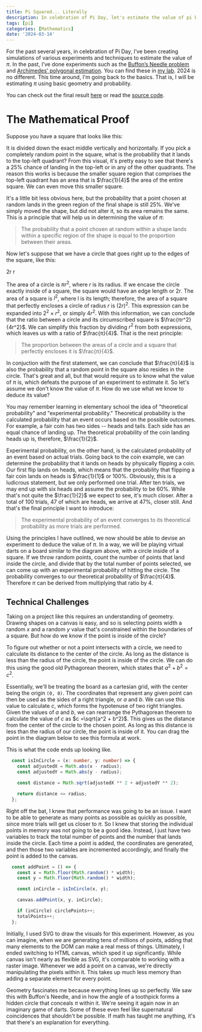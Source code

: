 ```yaml
---
title: Pi Squared... Literally
description: In celebration of Pi Day, let's estimate the value of pi by throwing imaginary darts at a square.
tags: [pi]
categories: [Mathematics]
date: '2024-03-14'
---
```


<script>
	import SvgDiagram from '$lib/components/diagrams/SvgDiagram.svelte';
	import AnimatedSquareHalf from '$lib/components/diagrams/pi-squared/AnimatedSquareHalf.svelte';
	import CircleIntersection from '$lib/components/diagrams/pi-squared/CircleIntersection.svelte';
</script>

For the past several years, in celebration of Pi Day, I’ve been creating simulations of various experiments and techniques to estimate the value of $π$. In the past, I’ve done experiments such as the [Buffon’s Needle problem](https://editor.p5js.org/quangdaon/sketches/o8r9pKEgj) and [Archimedes’ polygonal estimation](https://lab.quangdao.com/pi-section). You can find these in [my lab](https://lab.quangdao.com/). 2024 is no different. This time around, I'm going back to the basics. That is, I will be estimating $π$ using basic geometry and probability.

You can check out the final result [here](https://lab.quangdao.com/pi-squared) or read the [source code](https://github.com/quangdaon/pi-squared).

# The Mathematical Proof

Suppose you have a square that looks like this:

<SvgDiagram viewBox="0 0 240 240" width="400">
  <rect x="0" y="0" width="240" height="240" class="stroke" stroke-width="2" />
  <line x1="120" y1="0" x2="120" y2="240" class="stroke" stroke-dasharray="4 4" /> 
  <line x1="0" y1="120" x2="240" y2="120" class="stroke" stroke-dasharray="4 4" /> 
</SvgDiagram>

It is divided down the exact middle vertically and horizontally. If you pick a completely random point in the square, what is the probability that it lands to the top-left quadrant? From this visual, it's pretty easy to see that there's a 25% chance of landing in the top-left or in any of the other quadrants. The reason this works is because the smaller square region that comprises the top-left quadrant has an area that is $\frac{1}{4}$ the area of the entire square. We can even move this smaller square.

<AnimatedSquareHalf />

It's a little bit less obvious here, but the probability that a point chosen at random lands in the green region of the final shape is still 25%. We've simply moved the shape, but did not alter it, so its area remains the same. This is a principle that will help us in determining the value of $π$:

> The probability that a point chosen at random within a shape lands within a specific region of the shape is equal to the proportion between their areas.

Now let's suppose that we have a circle that goes right up to the edges of the square, like this:

<SvgDiagram viewBox="0 0 240 260" width="400">
  <g>
    <rect x="0" y="20" width="240" height="240" class="stroke" />
    <g>
      <line x1="0" y1="0" x2="0" y2="16" />
      <line x1="0" y1="8" x2="110" y2="8" stroke-dasharray="2 2" />
      <line x1="240" y1="0" x2="240" y2="16" />
      <line x1="130" y1="8" x2="240" y2="8" stroke-dasharray="2 2" />
      <text text-anchor="middle" dominant-baseline="middle" x="120" y="8" font-size="12">2r</text>
    </g>
  </g>
  <g>
    <circle cx="120" cy="140" r="120" class="stroke" />
    <g>
      <circle cx="120" cy="140" r="2" />
      <line x1="120" y1="140" x2="240" y2="140" stroke-dasharray="2 2" />
      <text text-anchor="middle" x="180" y="134" font-size="12">r</text>
    </g>
  </g>
</SvgDiagram>

The area of a circle is $πr^2$, where $r$ is its radius. If we encase the circle exactly inside of a square, the square would have an edge length or $2r$. The area of a square is $l^2$, where l is its length; therefore, the area of a square that perfectly encloses a circle of radius $r$ is $(2r)^2$. This expression can be expanded into $2^2 × r^2$, or simply $4r^2$. With this information, we can conclude that the ratio between a circle and its circumscribed square is $\frac{πr^2}{4r^2}$. We can simplify this fraction by dividing $r^2$ from both expressions, which leaves us with a ratio of $\frac{π}{4}$. That is the next principle:

> The proportion between the areas of a circle and a square that perfectly encloses it is $\frac{π}{4}$.

In conjuction with the first statement, we can conclude that $\frac{π}{4}$ is also the probability that a random point in the square also resides in the circle. That's great and all, but that would require us to know what the value of $π$ is, which defeats the purpose of an experiment to estimate it. So let's assume we don't know the value of $π$. How do we use what we know to deduce its value?

You may remember learning in elementary school the idea of "theoretical probability" and "experimental probability." Theoretical probability is the calculated probability that an event occurs based on the possible outcomes. For example, a fair coin has two sides -- heads and tails. Each side has an equal chance of landing up. The theoretical probability of the coin landing heads up is, therefore, $\frac{1}{2}$.

Experimental probability, on the other hand, is the calculated probability of an event based on actual trials. Going back to the coin example, we can determine the probability that it lands on heads by physically flipping a coin. Our first flip lands on heads, which means that the probability that flipping a fair coin lands on heads is $\frac{1}{1}$ or 100%. Obviously, this is a ludicrous statement, but we only performed one trial. After ten trials, we may end up with six heads and assume the probability to be 60%. While that's not quite the $\frac{1}{2}$ we expect to see, it's much closer. After a total of 100 trials, 47 of which are heads, we arrive at 47%, closer still. And that's the final principle I want to introduce:

> The experimental probability of an event converges to its theoretical probability as more trials are performed.

Using the principles I have outlined, we now should be able to devise an experiment to deduce the value of $π$. In a way, we will be playing virtual darts on a board similar to the diagram above, with a circle inside of a square. If we throw random points, count the number of points that land inside the circle, and divide that by the total number of points selected, we can come up with an experimental probability of hitting the circle. The probability converges to our theoretical probability of $\frac{π}{4}$. Therefore $π$ can be derived from multiplying that ratio by 4.

## Technical Challenges

Taking on a project like this requires an understanding of geometry. Drawing shapes on a canvas is easy, and so is selecting points width a random $x$ and a random $y$ value that's constrained within the boundaries of a square. But how do we know if the point is inside of the circle?

To figure out whether or not a point intersects with a circle, we need to calculate its distance to the center of the circle. As long as the distance is less than the radius of the circle, the point is inside of the circle. We can do this using the good old Pythagorean theorem, which states that $a^2 + b^2 = c^2$.

Essentially, we'll be treating the board as a cartesian grid, with the center being the origin `(0, 0)`. The coordinates that represent any given point can then be used as the sides of a right triangle, or $a$ and $b$. We can use this value to calculate $c$, which forms the hypotenuse of two right triangles. Given the values of $a$ and $b$, we can rearrange the Pythagorean theorem to calculate the value of $c$ as $c =\sqrt{a^2 + b^2}$. This gives us the distance from the center of the circle to the chosen point. As long as this distance is less than the radius of our circle, the point is inside of it. You can drag the point in the diagram below to see this formula at work.

<CircleIntersection />

This is what the code ends up looking like.

```ts
  const isInCircle = (x: number, y: number) => {
    const adjustedX = Math.abs(x - radius);
    const adjustedY = Math.abs(y - radius);

    const distance = Math.sqrt(adjustedX ** 2 + adjustedY ** 2);

    return distance <= radius;
  };
```

Right off the bat, I knew that performance was going to be an issue. I want to be able to generate as many points as possible as quickly as possible, since more trials will get us closer to $π$. So I knew that storing the individual points in memory was not going to be a good idea. Instead, I just have two variables to track the total number of points and the number that lands inside the circle. Each time a point is added, the coordinates are generated, and then those two variables are incremented accordingly, and finally the point is added to the canvas.

```ts
  const addPoint = () => {
    const x = Math.floor(Math.random() * width);
    const y = Math.floor(Math.random() * width);

    const inCircle = isInCircle(x, y);

    canvas.addPoint(x, y, inCircle);

    if (inCircle) circlePoints++;
    totalPoints++;
  };
```

Initially, I used SVG to draw the visuals for this experiment. However, as you can imagine, when we are generating tens of millions of points, adding that many elements to the DOM can make a real mess of things. Ultimately, I ended switching to HTML canvas, which sped it up significantly. While canvas isn't nearly as flexible as SVG, it's comparable to working with a raster image. Whenever we add a point on a canvas, we're directly manipulating the pixels within it. This takes up much less memory than adding a separate element for every point.

Geometry fascinates me because everything lines up so perfectly. We saw this with Buffon's Needle, and in how the angle of a toothpick forms a hidden circle that conceals $π$ within it. We're seeing it again now in an imaginary game of darts. Some of these even feel like supernatural coincidences that shouldn't be possible. If math has taught me anything, it's that there's an explanation for everything.